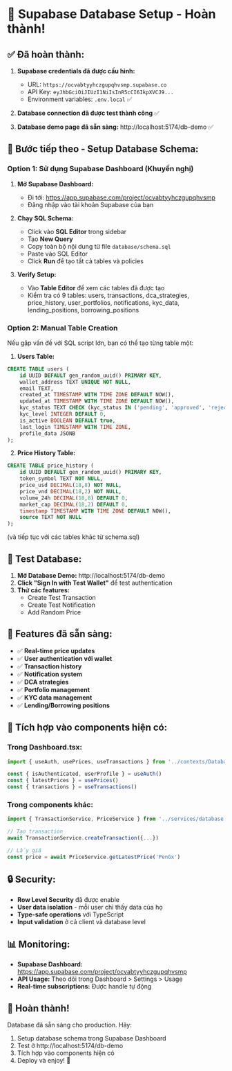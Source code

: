 # 🚀 Supabase Database Setup - Hoàn thành!

## ✅ Đã hoàn thành:

1. **Supabase credentials đã được cấu hình:**
   - URL: `https://ocvabtyyhczgupqhvsmp.supabase.co`
   - API Key: `eyJhbGciOiJIUzI1NiIsInR5cCI6IkpXVCJ9...`
   - Environment variables: `.env.local` ✅

2. **Database connection đã được test thành công** ✅

3. **Database demo page đã sẵn sàng:** http://localhost:5174/db-demo ✅

## 🔧 Bước tiếp theo - Setup Database Schema:

### Option 1: Sử dụng Supabase Dashboard (Khuyến nghị)

1. **Mở Supabase Dashboard:**
   - Đi tới: https://app.supabase.com/project/ocvabtyyhczgupqhvsmp
   - Đăng nhập vào tài khoản Supabase của bạn

2. **Chạy SQL Schema:**
   - Click vào **SQL Editor** trong sidebar
   - Tạo **New Query**
   - Copy toàn bộ nội dung từ file `database/schema.sql`
   - Paste vào SQL Editor
   - Click **Run** để tạo tất cả tables và policies

3. **Verify Setup:**
   - Vào **Table Editor** để xem các tables đã được tạo
   - Kiểm tra có 9 tables: users, transactions, dca_strategies, price_history, user_portfolios, notifications, kyc_data, lending_positions, borrowing_positions

### Option 2: Manual Table Creation

Nếu gặp vấn đề với SQL script lớn, bạn có thể tạo từng table một:

1. **Users Table:**
```sql
CREATE TABLE users (
    id UUID DEFAULT gen_random_uuid() PRIMARY KEY,
    wallet_address TEXT UNIQUE NOT NULL,
    email TEXT,
    created_at TIMESTAMP WITH TIME ZONE DEFAULT NOW(),
    updated_at TIMESTAMP WITH TIME ZONE DEFAULT NOW(),
    kyc_status TEXT CHECK (kyc_status IN ('pending', 'approved', 'rejected')) DEFAULT 'pending',
    kyc_level INTEGER DEFAULT 0,
    is_active BOOLEAN DEFAULT true,
    last_login TIMESTAMP WITH TIME ZONE,
    profile_data JSONB
);
```

2. **Price History Table:**
```sql
CREATE TABLE price_history (
    id UUID DEFAULT gen_random_uuid() PRIMARY KEY,
    token_symbol TEXT NOT NULL,
    price_usd DECIMAL(18,8) NOT NULL,
    price_vnd DECIMAL(18,2) NOT NULL,
    volume_24h DECIMAL(18,8) DEFAULT 0,
    market_cap DECIMAL(18,2) DEFAULT 0,
    timestamp TIMESTAMP WITH TIME ZONE DEFAULT NOW(),
    source TEXT NOT NULL
);
```

(và tiếp tục với các tables khác từ schema.sql)

## 🧪 Test Database:

1. **Mở Database Demo:** http://localhost:5174/db-demo
2. **Click "Sign In with Test Wallet"** để test authentication
3. **Thử các features:**
   - Create Test Transaction
   - Create Test Notification  
   - Add Random Price

## 🎯 Features đã sẵn sàng:

- ✅ **Real-time price updates**
- ✅ **User authentication với wallet**
- ✅ **Transaction history**
- ✅ **Notification system**
- ✅ **DCA strategies**
- ✅ **Portfolio management**
- ✅ **KYC data management**
- ✅ **Lending/Borrowing positions**

## 📱 Tích hợp vào components hiện có:

### Trong Dashboard.tsx:
```typescript
import { useAuth, usePrices, useTransactions } from '../contexts/DatabaseContext'

const { isAuthenticated, userProfile } = useAuth()
const { latestPrices } = usePrices()
const { transactions } = useTransactions()
```

### Trong components khác:
```typescript
import { TransactionService, PriceService } from '../services/database'

// Tạo transaction
await TransactionService.createTransaction({...})

// Lấy giá
const price = await PriceService.getLatestPrice('PenGx')
```

## 🔒 Security:

- **Row Level Security** đã được enable
- **User data isolation** - mỗi user chỉ thấy data của họ
- **Type-safe operations** với TypeScript
- **Input validation** ở cả client và database level

## 📊 Monitoring:

- **Supabase Dashboard:** https://app.supabase.com/project/ocvabtyyhczgupqhvsmp
- **API Usage:** Theo dõi trong Dashboard > Settings > Usage
- **Real-time subscriptions:** Được handle tự động

## 🎉 Hoàn thành!

Database đã sẵn sàng cho production. Hãy:

1. Setup database schema trong Supabase Dashboard
2. Test ở http://localhost:5174/db-demo
3. Tích hợp vào components hiện có
4. Deploy và enjoy! 🚀
